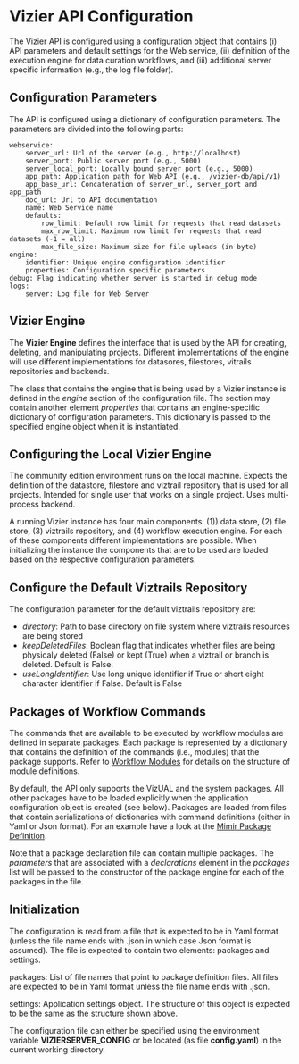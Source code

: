 Vizier API Configuration
========================

The Vizier API is configured using a configuration object that contains (i) API parameters and default settings for the Web service, (ii) definition of the execution engine for data curation workflows, and (iii) additional server specific information (e.g., the log file folder).


Configuration Parameters
------------------------

The API is configured using a dictionary of configuration parameters. The parameters are divided into the following parts:

```
webservice:
    server_url: Url of the server (e.g., http://localhost)
    server_port: Public server port (e.g., 5000)
    server_local_port: Locally bound server port (e.g., 5000)
    app_path: Application path for Web API (e.g., /vizier-db/api/v1)
    app_base_url: Concatenation of server_url, server_port and app_path
    doc_url: Url to API documentation
    name: Web Service name
    defaults:
        row_limit: Default row limit for requests that read datasets
        max_row_limit: Maximum row limit for requests that read datasets (-1 = all)
        max_file_size: Maximum size for file uploads (in byte)
engine:
    identifier: Unique engine configuration identifier
    properties: Configuration specific parameters
debug: Flag indicating whether server is started in debug mode
logs:
    server: Log file for Web Server
```

Vizier Engine
-------------

The **Vizier Engine** defines the interface that is used by the API for creating, deleting, and manipulating projects. Different implementations of the engine will use different implementations for datasores, filestores, vitrails repositories and backends.

The class that contains the engine that is being used by a Vizier instance is defined in the *engine* section of the configuration file. The section may contain another element *properties* that contains an engine-specific dictionary of configuration parameters. This dictionary is passed to the specified engine object when it is instantiated.

## Configuring the Local Vizier Engine

The community edition environment runs on the local machine. Expects the definition of the datastore, filestore and viztrail repository that is used for all projects. Intended for single user that works on a single project. Uses multi-process backend.

A running Vizier instance has four main components: (1)) data store, (2) file store, (3) viztrails repository, and (4) workflow execution engine. For each of these components different implementations are possible. When initializing the instance the components that are to be used are loaded based on the respective configuration parameters.


## Configure the Default Viztrails Repository

The configuration parameter for the default viztrails repository are:

- *directory*: Path to base directory on file system where viztrails resources are being stored
- *keepDeletedFiles*: Boolean flag that indicates whether files are being physicaly deleted (False) or kept (True) when a viztrail or branch is deleted. Default is False.
- *useLongIdentifier*: Use long unique identifier if True or short eight character identifier if False. Default is False



Packages of Workflow Commands
-----------------------------

The commands that are available to be executed by workflow modules are defined in separate packages. Each package is represented by a dictionary that contains the definition of the commands (i.e., modules) that the package supports. Refer to [Workflow Modules](https://github.com/VizierDB/web-api/blob/master/doc/workflow-modules.md) for details on the structure of module definitions.

By default, the API only supports the VizUAL and the system packages. All other packages have to be loaded explicitly when the application configuration object is created (see below). Packages are loaded from files that contain serializations of dictionaries with command definitions (either in Yaml or Json format). For an example have a look at the [Mimir Package Definition](https://github.com/VizierDB/web-api/blob/master/config/mimir.pckg.json).

Note that a package declaration file can contain multiple packages. The *parameters* that are associated with a *declarations* element in the *packages* list will be passed to the constructor of the package engine for each of the packages in the file.



Initialization
--------------

The configuration is read from a file that is expected to be in Yaml format (unless the file name ends with .json in which case Json format is assumed). The file is expected to contain two elements: packages and settings.

packages: List of file names that point to package definition files. All files are expected to be in Yaml format unless the file name ends with .json.

settings: Application settings object. The structure of this object is expected to be the same as the structure shown above.

The configuration file can either be specified using the environment variable **VIZIERSERVER_CONFIG** or be located (as file **config.yaml**) in the current working directory.
